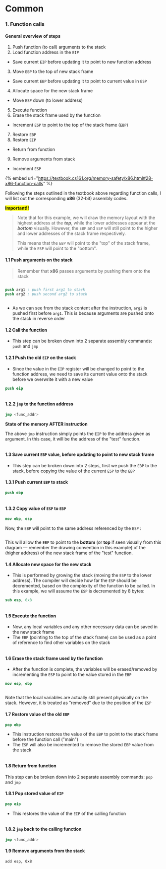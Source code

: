 # Common

### 1. Function calls

#### General overview of steps

1. Push function (to call) arguments to the stack
2. Load function address in the `EIP`&#x20;

* Save current `EIP` before updating it to point to new function address

3. Move `EBP` to the top of new stack frame

* Save current `EBP` before updating it to point to current value in `ESP`&#x20;

4. Allocate space for the new stack frame

* Move `ESP` down (to lower address)

5. Execute function
6. Erase the stack frame used by the function

* Increment `ESP` to point to the top of the stack frame (`EBP`)

7. Restore `EBP`&#x20;
8. Restore `EIP`&#x20;

* Return from function&#x20;

9. Remove arguments from stack

* Increment `ESP`

{% embed url="https://textbook.cs161.org/memory-safety/x86.html#28-x86-function-calls" %}

Following the steps outlined in the textbook above regarding function calls, I will list out the corresponding **x86** (32-bit) assembly codes.

<mark style="color:$danger;">**Important!!**</mark>&#x20;

> Note that for this example, we will draw the memory layout with the highest address at the _**top**_, while the lower addresses appear at the _**bottom**_ visually. However, the `EBP` and `ESP` will still point to the higher and lower addresses of the stack frame respectively.
>
>
>
> This means that the `EBP` will point to the "top" of the stack frame, while the `ESP` will point to the "bottom".

#### 1.1 Push arguments on the stack

> Remember that **x86** passes arguments by pushing them onto the stack&#x20;

<figure><img src="../../.gitbook/assets/image (2).png" alt=""><figcaption></figcaption></figure>

```nasm
push arg1 ; push first arg1 to stack
push arg2 ; push second arg2 to stack
```

<figure><img src="../../.gitbook/assets/image (1).png" alt=""><figcaption></figcaption></figure>

* As we can see from the stack content after the instruction, `arg2` is pushed first before `arg1`. This is because arguments are pushed onto the stack in reverse order

#### 1.2 Call the function

* This step can be broken down into 2 separate assembly commands: `push` and `jmp`

#### 1.2.1 Push the old `EIP` on the stack

* Since the value in the `EIP` register will be changed to point to the function address, we need to save its current value onto the stack before we overwrite it with a new value

```nasm
push eip
```

<figure><img src="../../.gitbook/assets/image (68).png" alt=""><figcaption></figcaption></figure>

#### 1.2.2 `jmp` to the function address

```nasm
jmp <func_addr>
```

**State of the memory AFTER instruction**

The above `jmp` instruction simply points the `EIP` to the address given as argument. In this case, it will be the address of the "test" function.

<figure><img src="../../.gitbook/assets/image (69).png" alt=""><figcaption></figcaption></figure>

#### 1.3 Save current `EBP` value, before updating to point to new stack frame

* This step can be broken down into 2 steps, first we push the `EBP` to the stack, before copying the value of the current `ESP` to the `EBP`&#x20;

#### 1.3.1 Push current `EBP` to stack

```nasm
push ebp
```

<figure><img src="../../.gitbook/assets/image (70).png" alt=""><figcaption></figcaption></figure>

#### 1.3.2 Copy value of `ESP` to `EBP`

```nasm
mov ebp, esp
```

Now, the `EBP` will point to the same address referenced by the `ESP` :

<figure><img src="../../.gitbook/assets/image (71).png" alt=""><figcaption></figcaption></figure>

This will allow the `EBP` to point to the **bottom** (or **top** if seen visually from this diagram — remember the drawing convention in this example) of the (higher address) of the new stack frame of the "test" function.

#### 1.4 Allocate new space for the new stack

* This is performed by growing the stack (moving the `ESP` to the lower address). The compiler will decide how far the `ESP` should be decremented, based on the complexity of the function to be called. In this example, we will assume the `ESP` is decremented by 8 bytes:

```nasm
sub esp, 0x8
```

<figure><img src="../../.gitbook/assets/image (72).png" alt=""><figcaption></figcaption></figure>

#### 1.5 Execute the function

* Now, any local variables and any other necessary data can be saved in the new stack frame
* The `EBP` (pointing to the top of the stack frame) can be used as a point of reference to find other variables on the stack

<figure><img src="../../.gitbook/assets/image (73).png" alt=""><figcaption></figcaption></figure>

#### 1.6 Erase the stack frame used by the function

* After the function is complete, the variables will be erased/removed by incrementing the `ESP` to point to the value stored in the `EBP`&#x20;

```nasm
mov esp, ebp
```

<figure><img src="../../.gitbook/assets/image (74).png" alt=""><figcaption></figcaption></figure>

Note that the local variables are actually still present physically on the stack. However, it is treated as "removed" due to the position of the `ESP`&#x20;

#### 1.7 Restore value of the old `EBP`

```nasm
pop ebp
```

* This instruction restores the value of the `EBP` to point to the stack frame before the function call ("main")
* The `ESP` will also be incremented to remove the stored `EBP` value from the stack

<figure><img src="../../.gitbook/assets/image (76).png" alt=""><figcaption></figcaption></figure>

#### 1.8 Return from function

This step can be broken down into 2 separate assembly commands: `pop` and `jmp`&#x20;

#### 1.8.1 Pop stored value of `EIP`

```nasm
pop eip
```

* This restores the value of the `EIP` of the calling function

<figure><img src="../../.gitbook/assets/image (77).png" alt=""><figcaption></figcaption></figure>

#### 1.8.2 `jmp` back to the calling function

```nasm
jmp <func_addr>
```

#### 1.9 Remove arguments from the stack

```
add esp, 0x8
```

<figure><img src="../../.gitbook/assets/image (79).png" alt=""><figcaption></figcaption></figure>



